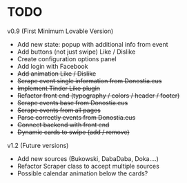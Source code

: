 TODO
====================

v0.9 (First Minimum Lovable Version)
* Add new state: popup with additional info from event
* Add buttons (not just swipe) Like / Dislike
* Create configuration options panel
* Add login with Facebook
* ~~Add animation Like / Dislike~~
* ~~Scrape event single information from Donostia.eus~~
* ~~Implement Tinder Like plugin~~
* ~~Refactor front end (typography / colors / header / footer)~~
* ~~Scrape events base from Donostia.eus~~
* ~~Scrape events from all pages~~
* ~~Parse correctly events from Donostia.eus~~
* ~~Connect backend with front end~~
* ~~Dynamic cards to swipe (add / remove)~~

v1.2 (Future versions)
* Add new sources (Bukowski, DabaDaba, Doka....)
* Refactor Scraper class to accept multiple sources
* Possible calendar animation below the cards?